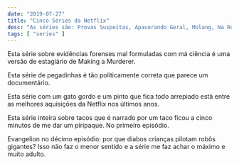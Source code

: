 ```yaml
---
date: "2019-07-27"
title: "Cinco Séries da Netflix"
desc: "As séries são: Provas Suspeitas, Apavorando Geral, Molang, Na Rota do Taco e Neon Genesis Evangelion."
tags: [ "series" ]
---
```

Esta série sobre evidências forenses mal formuladas com má ciência é uma versão de estagiário de Making a Murderer.

Esta série de pegadinhas é tão politicamente correta que parece um documentário.

Esta série com um gato gordo e um pinto que fica todo arrepiado está entre as melhores aquisições da Netflix nos últimos anos.

Esta série inteira sobre tacos que é narrado por um taco ficou a cinco minutos de me dar um piripaque. No primeiro episódio.

Evangelion no décimo episódio: por que diabos crianças pilotam robôs gigantes? Isso não faz o menor sentido e a série me faz achar o máximo e muito adulto.
